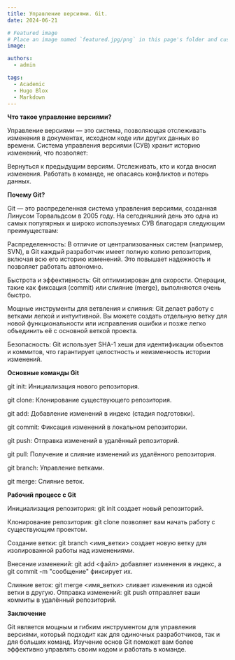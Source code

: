 ```yaml
---
title: Управление версиями. Git.
date: 2024-06-21

# Featured image
# Place an image named `featured.jpg/png` in this page's folder and customize its options here.
image:

authors:
  - admin

tags:
  - Academic
  - Hugo Blox
  - Markdown
---
```


**Что такое управление версиями?**

Управление версиями — это система, позволяющая отслеживать изменения в документах, исходном коде или других данных во времени. Система управления версиями (СУВ) хранит историю изменений, что позволяет:

Вернуться к предыдущим версиям.
Отслеживать, кто и когда вносил изменения.
Работать в команде, не опасаясь конфликтов и потерь данных.

**Почему Git?**

Git — это распределенная система управления версиями, созданная Линусом Торвальдсом в 2005 году. На сегодняшний день это одна из самых популярных и широко используемых СУВ благодаря следующим преимуществам:

Распределенность: В отличие от централизованных систем (например, SVN), в Git каждый разработчик имеет полную копию репозитория, включая всю его историю изменений. Это повышает надежность и позволяет работать автономно.

Быстрота и эффективность: Git оптимизирован для скорости. Операции, такие как фиксация (commit) или слияние (merge), выполняются очень быстро.

Мощные инструменты для ветвления и слияния: Git делает работу с ветками легкой и интуитивной. Вы можете создать отдельную ветку для новой функциональности или исправления ошибки и позже легко объединить её с основной веткой проекта.

Безопасность: Git использует SHA-1 хеши для идентификации объектов и коммитов, что гарантирует целостность и неизменность истории изменений.

**Основные команды Git**

git init: Инициализация нового репозитория.

git clone: Клонирование существующего репозитория.

git add: Добавление изменений в индекс (стадия подготовки).

git commit: Фиксация изменений в локальном репозитории.

git push: Отправка изменений в удалённый репозиторий.

git pull: Получение и слияние изменений из удалённого репозитория.

git branch: Управление ветками.

git merge: Слияние веток.

**Рабочий процесс с Git**

Инициализация репозитория: git init создает новый репозиторий.

Клонирование репозитория: git clone позволяет вам начать работу с существующим проектом.

Создание ветки: git branch <имя_ветки> создает новую ветку для изолированной работы над изменениями.

Внесение изменений: git add <файл> добавляет изменения в индекс, а git commit -m "сообщение" фиксирует их.

Слияние веток: git merge <имя_ветки> сливает изменения из одной ветки в другую.
Отправка изменений: git push отправляет ваши коммиты в удалённый репозиторий.

**Заключение**

Git является мощным и гибким инструментом для управления версиями, который подходит как для одиночных разработчиков, так и для больших команд. Изучение основ Git поможет вам более эффективно управлять своим кодом и работать в команде.
